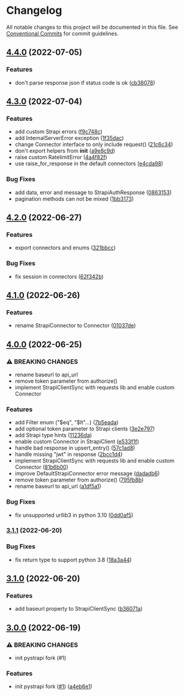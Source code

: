 # Changelog

All notable changes to this project will be documented in this file. See
[Conventional Commits](https://conventionalcommits.org) for commit guidelines.

## [4.4.0](https://github.com/NoamNol/py-strapi/compare/v4.3.0...v4.4.0) (2022-07-05)


### Features

* don't parse response json if status code is ok ([cb38078](https://github.com/NoamNol/py-strapi/commit/cb38078fe955dacbc792037faf44fd3b0e5abaaf))

## [4.3.0](https://github.com/NoamNol/py-strapi/compare/v4.2.0...v4.3.0) (2022-07-04)


### Features

* add custom Strapi errors ([f9c748c](https://github.com/NoamNol/py-strapi/commit/f9c748c4c31af228f2e422bbebbd16e443932bc9))
* add InternalServerError exception ([1f35dac](https://github.com/NoamNol/py-strapi/commit/1f35dacc1b9d0de35baa003796bf57525843e217))
* change Connector interface to only include request() ([21c6c34](https://github.com/NoamNol/py-strapi/commit/21c6c346da7b4ec27a292656021c509b0f19811d))
* don't export helpers from __init__ ([a9e8c9d](https://github.com/NoamNol/py-strapi/commit/a9e8c9df1e1c56d1bf3b9bfa1f0c208e4b647a6f))
* raise custom RatelimitError ([4a4f82f](https://github.com/NoamNol/py-strapi/commit/4a4f82f3c9cd092b41e4838df3f5ce027278423f))
* use raise_for_response in the default connectors ([e4cda98](https://github.com/NoamNol/py-strapi/commit/e4cda98be9a52c3cc324b5526c6ca05c9e453e63))


### Bug Fixes

* add data, error and message to StrapiAuthResponse ([0863153](https://github.com/NoamNol/py-strapi/commit/08631536220ee9b54b3283cd47f21ba6863d95f4))
* pagination methods can not be mixed ([1bb3173](https://github.com/NoamNol/py-strapi/commit/1bb31737a3b14ce4fdc90dc548caa4e2d9c1c1f8))

## [4.2.0](https://github.com/NoamNol/py-strapi/compare/v4.1.0...v4.2.0) (2022-06-27)


### Features

* export connectors and enums ([321bbcc](https://github.com/NoamNol/py-strapi/commit/321bbcc093833365814e4a57138807901dcec97b))


### Bug Fixes

* fix session in connectors ([62f342b](https://github.com/NoamNol/py-strapi/commit/62f342bed3e4f650e37cb7dccfade9251054dc48))

## [4.1.0](https://github.com/NoamNol/py-strapi/compare/v4.0.0...v4.1.0) (2022-06-26)


### Features

* rename StrapiConnector to Connector ([01037de](https://github.com/NoamNol/py-strapi/commit/01037dec304a1a85d0f761bd197350ea7c203f6d))

## [4.0.0](https://github.com/NoamNol/py-strapi/compare/v3.1.1...v4.0.0) (2022-06-25)


### ⚠ BREAKING CHANGES

* rename baseurl to api_url
* remove token parameter from authorize()
* implement StrapiClientSync with requests lib and enable custom Connector

### Features

* add Filter enum ("$eq", "$lt"...) ([7b5eada](https://github.com/NoamNol/py-strapi/commit/7b5eada41c22cd99e637ce4d77ecebc9b706eee8))
* add optional token parameter to Strapi clients ([3e2e797](https://github.com/NoamNol/py-strapi/commit/3e2e797115597035470e79ec94f3d51e9cbe6f09))
* add Strapi type hints ([11236da](https://github.com/NoamNol/py-strapi/commit/11236daa49b0d7c10770ff70d4707427a03625ae))
* enable custom Connector in StrapiClient ([e533f1f](https://github.com/NoamNol/py-strapi/commit/e533f1f06a77c6efb8936caede1a14179ea8c0ab))
* handle bad response in upsert_entry() ([57c1ad8](https://github.com/NoamNol/py-strapi/commit/57c1ad8f5988cbd7511781ad072834116805c16f))
* handle missing "jwt" in response ([2bcc1d4](https://github.com/NoamNol/py-strapi/commit/2bcc1d4b6658cbcfcb228a3e7110af3c107d94ab))
* implement StrapiClientSync with requests lib and enable custom Connector ([81b6b00](https://github.com/NoamNol/py-strapi/commit/81b6b00c4be7e5ae0e1549a4dfb984684a87b0d2))
* improve DefaultStrapiConnector error message ([dadadb6](https://github.com/NoamNol/py-strapi/commit/dadadb6b85dad6a558aaf7ed9656080e88a6dfbe))
* remove token parameter from authorize() ([795fb8b](https://github.com/NoamNol/py-strapi/commit/795fb8b1fdbd7d918700fa00e76c422339d9932d))
* rename baseurl to api_url ([a1df5a1](https://github.com/NoamNol/py-strapi/commit/a1df5a1f128fcea7c53882b38c7e7f8cf6cf75d5))


### Bug Fixes

* fix unsupported urllib3 in python 3.10 ([0dd0af5](https://github.com/NoamNol/py-strapi/commit/0dd0af5ff680ed4de23e3d29a9a5059d0d93e8e0))

### [3.1.1](https://github.com/NoamNol/py-strapi/compare/v3.1.0...v3.1.1) (2022-06-20)


### Bug Fixes

* fix return type to support python 3.8 ([18a3a44](https://github.com/NoamNol/py-strapi/commit/18a3a44675f799baf084d8cbbcac75470face83b))

## [3.1.0](https://github.com/NoamNol/py-strapi/compare/v3.0.0...v3.1.0) (2022-06-20)


### Features

* add baseurl property to StrapiClientSync ([b36071a](https://github.com/NoamNol/py-strapi/commit/b36071a4e8194db8f75f9724b3e35c8002442044))

## [3.0.0](https://github.com/NoamNol/py-strapi/compare/v2.5.0...v3.0.0) (2022-06-19)


### ⚠ BREAKING CHANGES

* init pystrapi fork (#1)

### Features

* init pystrapi fork ([#1](https://github.com/NoamNol/py-strapi/issues/1)) ([a4eb6e1](https://github.com/NoamNol/py-strapi/commit/a4eb6e10a26908879d68fc3389ca331160fe858c))
